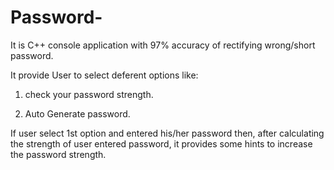 # Password-
 It is C++ console application with 97% accuracy of rectifying wrong/short password. 
 
 It provide User to select deferent options like:
 
 1. check your password strength.
 
 2. Auto Generate password.

If user select 1st option and entered his/her password then,
after calculating the strength of user entered password, it provides some hints to increase the password strength.

